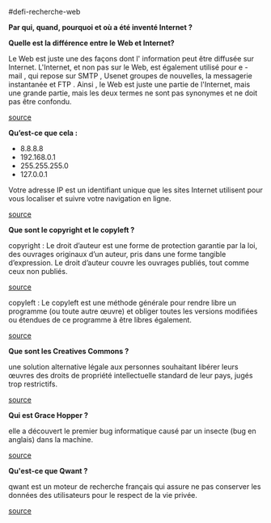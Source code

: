 #defi-recherche-web


**Par qui, quand, pourquoi et où a été inventé Internet ?**


**Quelle est la différence entre le Web et Internet?**

Le Web est juste une des façons dont l' information peut être diffusée sur Internet. L'Internet, et non pas sur le Web, est également utilisé pour e - mail , qui repose sur SMTP , Usenet groupes de nouvelles, la messagerie instantanée et FTP . Ainsi , le Web est juste une partie de l'Internet, mais une grande partie, mais les deux termes ne sont pas synonymes et ne doit pas être confondu.

[source](https://fzhesith.blogspot.fr/2016/10/webinternet-quelle-est-la-difference.html)


**Qu’est-ce que cela :**
* 8.8.8.8
* 192.168.0.1
* 255.255.255.0
* 127.0.0.1

Votre adresse IP est un identifiant unique que les sites Internet utilisent pour vous localiser et suivre votre navigation en ligne.

[source](https://www.avira.com/fr/support-for-home-knowledgebase-detail/kbid/1822)


**Que sont le copyright et le copyleft ?**

copyright : Le droit d’auteur est une forme de protection garantie par la loi, des ouvrages originaux d’un auteur, pris dans une forme tangible d’expression.
Le droit d’auteur couvre les ouvrages publiés, tout comme ceux non publiés.

[source](https://www.eucopyright.com/fr/qu-est-ce-que-c-est-le-droit-d-auteur)

copyleft : Le copyleft est une méthode générale pour rendre libre un programme (ou toute autre œuvre) et obliger toutes les versions modifiées ou étendues de ce programme à être libres également.

[source](https://www.gnu.org/licenses/copyleft.fr.html)


**Que sont les Creatives Commons ?**

une solution alternative légale aux personnes souhaitant libérer leurs œuvres des droits de propriété intellectuelle standard de leur pays, jugés trop restrictifs.

[source](https://fr.wikipedia.org/wiki/Creative_Commons)


**Qui est Grace Hopper ?**

elle a découvert le premier bug informatique causé par un insecte (bug en anglais) dans la machine.

[source](https://www.sciencesetavenir.fr/high-tech/google-celebre-grace-hopper-decouvreuse-du-premier-vrai-bug-informatique_35478)


**Qu'est-ce que Qwant ?**

qwant est un moteur de recherche français qui assure ne pas conserver les données des utilisateurs pour le respect de la vie privée.

[source](http://www.latribune.fr/opinions/blogs/homo-numericus/qwant-petit-moteur-deviendra-grand-644485.html)

